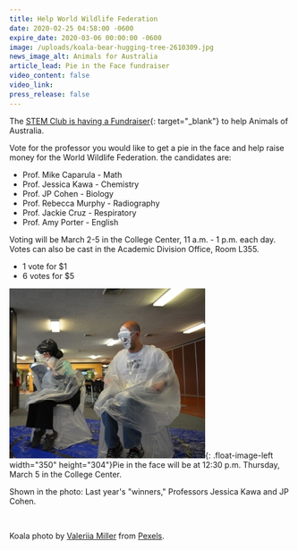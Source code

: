 ```yaml
---
title: Help World Wildlife Federation
date: 2020-02-25 04:58:00 -0600
expire_date: 2020-03-06 00:00:00 -0600
image: /uploads/koala-bear-hugging-tree-2610309.jpg
news_image_alt: Animals for Australia
article_lead: Pie in the Face fundraiser
video_content: false
video_link:
press_release: false
---
```


The&nbsp;[STEM Club is having a Fundraiser](http://www.kcc.edu/students/studentlife/Documents/STEM-2020-Fundraiser.pdf){: target="_blank"}&nbsp;to help Animals of Australia.

Vote for the professor you would like to get a pie in the face and help raise money for the World Wildlife Federation. the candidates are:

* Prof. Mike Caparula - Math
* Prof. Jessica Kawa - Chemistry
* Prof. JP Cohen - Biology
* Prof. Rebecca Murphy - Radiography
* Prof. Jackie Cruz - Respiratory
* Prof. Amy Porter - English

Voting will be March 2-5 in the College Center, 11 a.m. - 1 p.m. each day. Votes can also be cast in the Academic Division Office, Room L355.&nbsp;

* 1 vote for $1
* 6 votes for $5

![](/uploads/pie-in-the-face---copy-1.JPG){: .float-image-left width="350" height="304"}Pie in the face will be at 12:30 p.m. Thursday, March 5 in the College Center.

Shown in the photo: Last year's "winners," Professors Jessica Kawa and JP Cohen.

&nbsp;

Koala photo by&nbsp;[Valeriia Miller](https://www.pexels.com/@valeriiamiller?utm_content=attributionCopyText&amp;utm_medium=referral&amp;utm_source=pexels)&nbsp;from&nbsp;[Pexels](https://www.pexels.com/photo/photo-of-gray-koala-bear-hugging-tree-2610309/?utm_content=attributionCopyText&amp;utm_medium=referral&amp;utm_source=pexels).

&nbsp;

&nbsp;